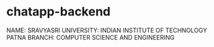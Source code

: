 # chatapp-backend

 NAME: SRAVYASRI
 UNIVERSITY: INDIAN INSTITUTE OF TECHNOLOGY PATNA
 BRANCH: COMPUTER SCIENCE AND ENGINEERING

